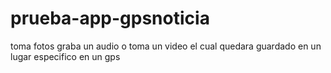 # prueba-app-gpsnoticia
toma fotos graba un audio o toma un video el cual quedara guardado en un lugar especifico en un gps 
